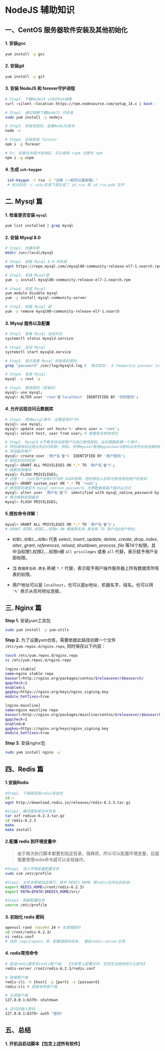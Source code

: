 <!--
 * @Author       : liuxuhao
 * @LastEditors  : liuxuhao
-->
# NodeJS 辅助知识

## 一、CentOS 服务器软件安装及其他初始化

#### 1. 安装gcc
```bash
yum install -y gcc
```
#### 2. 安装git
```bash
yum install -y git
```
#### 3. 安装 NodeJS 和 forever守护进程
```bash
# Step1. 下载NodeJS v10的Yum镜像
curl —silent —location https://rpm.nodesource.com/setup_14.x | bash -

# Step2. 通过镜像下载NodeJS 并安装
sudo yum install -y nodejs

# Step3. 安装完成后，查看NodeJS版本
node -v

# Step4. 全局安装 forever
npm i -g forever

# Ps: 如果在中国大陆地区，可以使用 cnpm 包替代 npm
npm i -g cnpm
```

#### 4. 生成 `ssh-keygen`
```bash
 ssh-keygen -t rsa -C "注释（一般可以是邮箱）"
 # 执行后在 ~/.ssh/目录下就生成了 id_rsa 和 id_rsa.pub 文件
```

## 二. Mysql 篇
#### 1. 检查是否安装 `mysql`
```bash
yum list installed | grep mysql
```

#### 2. 安装 Mysql 8.0
```bash
# Step1. 创建目录
mkdir /usr/local/mysql

# Step2. 获取 Mysql 8.0 YUM源
wget https://repo.mysql.com//mysql80-community-release-el7-1.noarch.rpm

# Step3. 安装 Mysql源
yum -y install mysql80-community-release-el7-1.noarch.rpm

# Step4. 安装 Mysql
yum module disable mysql
yum -y install mysql-community-server

# Step5. 卸载 Mysql 源
yum -y remove mysql80-community-release-el7-1.noarch
```

#### 3. Mysql 服务以及配置

```bash
# Step1. 查看 Mysql 当前状态
systemctl status mysqld.service

# Step2. 启动 Mysql
systemctl start mysqld.service

# Step3. 首次登录 Mysql 获取临时密码
grep "password" /var/log/mysqld.log #  格式如右： A temporary passwor is generated for root@localhost: rlqWKiqFD8_V

# Step4. 登录 Mysql
mysql -u root -p

# Step5. 修改密码（登录后）
mysql> use mysql;
mysql> ALTER user 'root'@'localhost' IDENTIFIED BY '你的密码';
```

#### 4. 允许远程访问云数据库
```bash
# Step1. 修改mysql表中，设置登录IP为%
mysql> use mysql;
mysql> update user set host='%' where user = 'root';
mysql> select host, user from user; # 查看是否修改成功

# Step2. Mysql8.0不再支持当前用户为自己修改授权，此时需要新建一个用户，
# 然后再授权远程主机访问权限: 例如，你想myuser使用mypassword密码从任何主机连接到mysql服务器的话
# 添加新的用户
mysql> create user '用户名'@'%' IDENTIFIED BY '用户密码';
# 授权对应的权限
mysql> GRANT ALL PRIVILEGES ON *.* TO '用户名'@'%';
# 刷新权限缓存
mysql> FLUSH PRIVILEGES;
# 注意！！ root用户没有SYSTEM_USER权限，把权限加入后即可修改其他用户的密码
mysql> GRANT system_user ON *.* TO 'root';
# 修改密码类型为 mysql_native_password，方便数据库客户端可以访问
mysql> alter user '用户名'@'%' identified with mysql_native_password by '用户密码';
# 再次刷新权限缓存
mysql> FLUSH PRIVILEGES;
```

#### 5.授权命令详解：
```bash
mysql> GRANT ALL PRIVILEGES ON *.* TO '用户名'@'%';
# GRANT 权限1,权限2,…权限n ON 数据库名称.表名称 TO 用户名@用户地址;
```
- `权限1,权限2,…权限n` 代表 *select*, *insert*, *update*, *delete*, *create*, *drop*, *index*, *alter*, *grant*, *references*, *reload*, *shutdown*, *process*, *file* 等14个权限。其中当权限1,权限2,…权限n被 `all privileges` 或者 `all` 代替，表示赋予用户全部权限。

- 当 `数据库名称.表名` 称被 `*.*` 代替，表示赋予用户操作服务器上所有数据库所有表的权限。

- 用户地址可以是 `localhost`，也可以是ip地址、机器名字、域名。也可以用 `'%'` 表示从任何地址连接。



## 三. Nginx 篇
**Step 1.** 安装yum工具包
```bash
sudo yum install -y yum-utils
```
**Step 2.** 为了设置yum仓库，需要依据此路径创建一个文件 `/etc/yum.repos.d/nginx.repo`, 同时保存以下内容：
```bash
touch /etc/yum.repos.d/nginx.repo
vi /etc/yum.repos.d/nginx.repo
```
```bash
[nginx-stable]
name=nginx stable repo
baseurl=http://nginx.org/packages/centos/$releasever/$basearch/
gpgcheck=1
enabled=1
gpgkey=https://nginx.org/keys/nginx_signing.key
module_hotfixes=true

[nginx-mainline]
name=nginx mainline repo
baseurl=http://nginx.org/packages/mainline/centos/$releasever/$basearch/
gpgcheck=1
enabled=0
gpgkey=https://nginx.org/keys/nginx_signing.key
module_hotfixes=true
```
**Step 3.** 安装nginx包
```bash
sudo yum install nginx -y
```


## 四、Redis 篇
#### 1.安装Redis
```bash
#Step1. 下载稳定版redis安装包
cd ~
wget http://download.redis.io/releases/redis-6.2.3.tar.gz 

#Step2. 解压缩安装包并安装
tar xzf redius-6.2.3.tar.gz
cd redis-6.2.3
make
make install
```

#### 2.配置 redis 到环境变量中
> 由于每次执行脚本都要到指定目录，很麻烦，所以可以配置环境变量，后面需要使用redis命令就可以全局操作。

```bash
#Step1. 进入环境变量配置文件
sudo vim /etc/profile 

#Step2. 文件末尾增加这两行，其中 REDIS_HOME 填redis包所在的目录，
export REDIS_HOME=/root/redis-6.2.3/
export PATH=$PATH:$REDIS_HOME/src/

#Step3. 刷新配置信息
source /etc/profile
```

#### 3. 初始化 redis 密码

```bash
openssl rand -base64 24 # 生成强密码
cd /root/redis-6.2.3/
vi redis.conf
# 找到 requirepass 项，配置强密码进去， 重启redis-server生效
```

#### 4. redis常用命令
```bash
# 启动redis服务和redis客户端， 【注意带上配置文件，否则无法用到持久化密码】
redis-server /root/redis-6.2.3/redis.conf

# 链接客户端
redis-cli -h {host} -p {port} -a {password}
redis-cli # 连接本地客户端

# 关闭客户端
127.0.0.1:6379> shutdown

# 访问后输入密码
127.0.0.1:6379> auth "密码"
```

## 五、总结
#### 1. 开机自启动脚本【包含上述所有软件】

